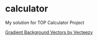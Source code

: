 # calculator
My solution for TOP Calculator Project

<a href="[https://www.vecteezy.com/free-vector/gradient-background](https://www.vecteezy.com/vector-art/1340791-pastel-rainbow-blurry-background-with-sparks)">Gradient Background Vectors by Vecteezy</a>
